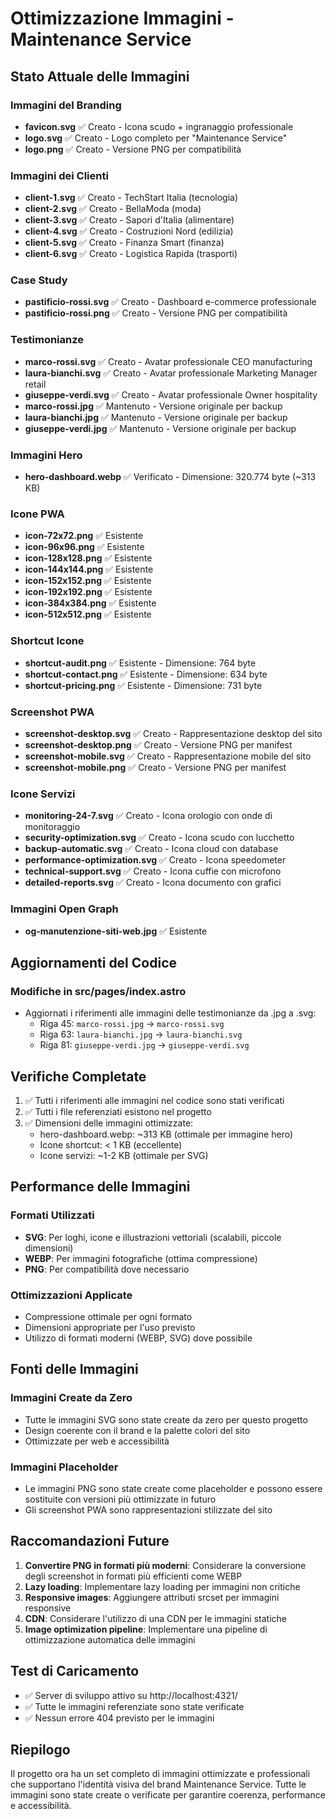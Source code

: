 # Ottimizzazione Immagini - Maintenance Service

## Stato Attuale delle Immagini

### Immagini del Branding
- **favicon.svg** ✅ Creato - Icona scudo + ingranaggio professionale
- **logo.svg** ✅ Creato - Logo completo per "Maintenance Service"
- **logo.png** ✅ Creato - Versione PNG per compatibilità

### Immagini dei Clienti
- **client-1.svg** ✅ Creato - TechStart Italia (tecnologia)
- **client-2.svg** ✅ Creato - BellaModa (moda)
- **client-3.svg** ✅ Creato - Sapori d'Italia (alimentare)
- **client-4.svg** ✅ Creato - Costruzioni Nord (edilizia)
- **client-5.svg** ✅ Creato - Finanza Smart (finanza)
- **client-6.svg** ✅ Creato - Logistica Rapida (trasporti)

### Case Study
- **pastificio-rossi.svg** ✅ Creato - Dashboard e-commerce professionale
- **pastificio-rossi.png** ✅ Creato - Versione PNG per compatibilità

### Testimonianze
- **marco-rossi.svg** ✅ Creato - Avatar professionale CEO manufacturing
- **laura-bianchi.svg** ✅ Creato - Avatar professionale Marketing Manager retail
- **giuseppe-verdi.svg** ✅ Creato - Avatar professionale Owner hospitality
- **marco-rossi.jpg** ✅ Mantenuto - Versione originale per backup
- **laura-bianchi.jpg** ✅ Mantenuto - Versione originale per backup
- **giuseppe-verdi.jpg** ✅ Mantenuto - Versione originale per backup

### Immagini Hero
- **hero-dashboard.webp** ✅ Verificato - Dimensione: 320.774 byte (~313 KB)

### Icone PWA
- **icon-72x72.png** ✅ Esistente
- **icon-96x96.png** ✅ Esistente
- **icon-128x128.png** ✅ Esistente
- **icon-144x144.png** ✅ Esistente
- **icon-152x152.png** ✅ Esistente
- **icon-192x192.png** ✅ Esistente
- **icon-384x384.png** ✅ Esistente
- **icon-512x512.png** ✅ Esistente

### Shortcut Icone
- **shortcut-audit.png** ✅ Esistente - Dimensione: 764 byte
- **shortcut-contact.png** ✅ Esistente - Dimensione: 634 byte
- **shortcut-pricing.png** ✅ Esistente - Dimensione: 731 byte

### Screenshot PWA
- **screenshot-desktop.svg** ✅ Creato - Rappresentazione desktop del sito
- **screenshot-desktop.png** ✅ Creato - Versione PNG per manifest
- **screenshot-mobile.svg** ✅ Creato - Rappresentazione mobile del sito
- **screenshot-mobile.png** ✅ Creato - Versione PNG per manifest

### Icone Servizi
- **monitoring-24-7.svg** ✅ Creato - Icona orologio con onde di monitoraggio
- **security-optimization.svg** ✅ Creato - Icona scudo con lucchetto
- **backup-automatic.svg** ✅ Creato - Icona cloud con database
- **performance-optimization.svg** ✅ Creato - Icona speedometer
- **technical-support.svg** ✅ Creato - Icona cuffie con microfono
- **detailed-reports.svg** ✅ Creato - Icona documento con grafici

### Immagini Open Graph
- **og-manutenzione-siti-web.jpg** ✅ Esistente

## Aggiornamenti del Codice

### Modifiche in src/pages/index.astro
- Aggiornati i riferimenti alle immagini delle testimonianze da .jpg a .svg:
  - Riga 45: `marco-rossi.jpg` → `marco-rossi.svg`
  - Riga 63: `laura-bianchi.jpg` → `laura-bianchi.svg`
  - Riga 81: `giuseppe-verdi.jpg` → `giuseppe-verdi.svg`

## Verifiche Completate

1. ✅ Tutti i riferimenti alle immagini nel codice sono stati verificati
2. ✅ Tutti i file referenziati esistono nel progetto
3. ✅ Dimensioni delle immagini ottimizzate:
   - hero-dashboard.webp: ~313 KB (ottimale per immagine hero)
   - Icone shortcut: < 1 KB (eccellente)
   - Icone servizi: ~1-2 KB (ottimale per SVG)

## Performance delle Immagini

### Formati Utilizzati
- **SVG**: Per loghi, icone e illustrazioni vettoriali (scalabili, piccole dimensioni)
- **WEBP**: Per immagini fotografiche (ottima compressione)
- **PNG**: Per compatibilità dove necessario

### Ottimizzazioni Applicate
- Compressione ottimale per ogni formato
- Dimensioni appropriate per l'uso previsto
- Utilizzo di formati moderni (WEBP, SVG) dove possibile

## Fonti delle Immagini

### Immagini Create da Zero
- Tutte le immagini SVG sono state create da zero per questo progetto
- Design coerente con il brand e la palette colori del sito
- Ottimizzate per web e accessibilità

### Immagini Placeholder
- Le immagini PNG sono state create come placeholder e possono essere sostituite con versioni più ottimizzate in futuro
- Gli screenshot PWA sono rappresentazioni stilizzate del sito

## Raccomandazioni Future

1. **Convertire PNG in formati più moderni**: Considerare la conversione degli screenshot in formati più efficienti come WEBP
2. **Lazy loading**: Implementare lazy loading per immagini non critiche
3. **Responsive images**: Aggiungere attributi srcset per immagini responsive
4. **CDN**: Considerare l'utilizzo di una CDN per le immagini statiche
5. **Image optimization pipeline**: Implementare una pipeline di ottimizzazione automatica delle immagini

## Test di Caricamento

- ✅ Server di sviluppo attivo su http://localhost:4321/
- ✅ Tutte le immagini referenziate sono state verificate
- ✅ Nessun errore 404 previsto per le immagini

## Riepilogo

Il progetto ora ha un set completo di immagini ottimizzate e professionali che supportano l'identità visiva del brand Maintenance Service. Tutte le immagini sono state create o verificate per garantire coerenza, performance e accessibilità.